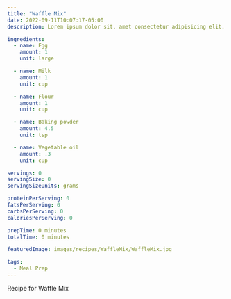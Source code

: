 ```yaml
---
title: "Waffle Mix"
date: 2022-09-11T10:07:17-05:00
description: Lorem ipsum dolor sit, amet consectetur adipisicing elit. Debitis voluptas, exercitationem minima eligendi nostrum tempore eos porro quo delectus modi, itaque vel maxime, dicta quidem! Quod hic a fugit. Corrupti.

ingredients:
  - name: Egg
    amount: 1
    unit: large

  - name: Milk
    amount: 1
    unit: cup

  - name: Flour
    amount: 1
    unit: cup

  - name: Baking powder
    amount: 4.5
    unit: tsp

  - name: Vegetable oil
    amount: .3
    unit: cup

servings: 0
servingSize: 0
servingSizeUnits: grams

proteinPerServing: 0
fatsPerServing: 0
carbsPerServing: 0
caloriesPerServing: 0

prepTime: 0 minutes
totalTime: 0 minutes

featuredImage: images/recipes/WaffleMix/WaffleMix.jpg

tags:
  - Meal Prep
---
```


Recipe for Waffle Mix
